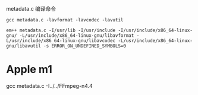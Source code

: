 metadata.c 编译命令

`gcc metadata.c -lavformat -lavcodec -lavutil`

`em++ metadata.c -I/usr/lib -I/usr/include -I/usr/include/x86_64-linux-gnu/ -L/usr/include/x86_64-linux-gnu/libavformat -L/usr/include/x86_64-linux-gnu/libavcodec -L/usr/include/x86_64-linux-gnu/libavutil -s ERROR_ON_UNDEFINED_SYMBOLS=0`

# Apple m1
gcc metadata.c -I../../FFmpeg-n4.4